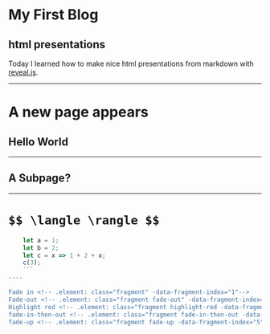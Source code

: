 # My First Blog 

## html presentations 

Today I learned how to make nice html presentations from markdown with 
[reveal.js](https://revealjs.com/).

----
# A new page appears

## Hello World


---


## A Subpage?

----
# `$$ \langle \rangle $$` 

  ```js [1-2|3|4]
      let a = 1;
      let b = 2;
      let c = x => 1 + 2 + x;
      c(3);
      ```
----

Fade in <!-- .element: class="fragment" -data-fragment-index="1"-->
Fade-out <!-- .element: class="fragment fade-out" -data-fragment-index="2"-->
Highlight red <!-- .element: class="fragment highlight-red -data-fragment-index="3"-->
fade-in-then-out <!-- .element: class="fragment fade-in-then-out -data-fragment-index="4"-->
fade-up <!-- .element: class="fragment fade-up -data-fragment-index="5"-->





